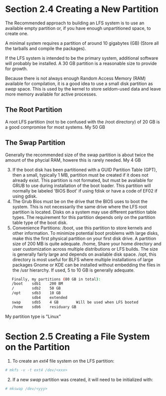 # Section 2.4 Creating a New Partition
The Recommended approach to building an LFS system is to use an available empty
partition or, if you have enough unpartitioned space, to create one.

A minimal system requires a partition of around 10 gigabytes (GB) (Store all the
tarballs and compile the packages).

If the LFS system is intended to be the primary system, additional software will
probably be installed. A 30 GB partition is a reasonable size to provide for
growth.

Because there is not always enough Random Access Memory (RAM) available for
compilation, it is a good idea to use a small disk partition as *swap* space.
This is used by the kernel to store seldom-used data and leave more memory
available for active processes.

## The Root Partition
A root LFS partition (not to be confused with the /root directory) of 20 GB is a
good compromise for most systems. My 50 GB

## The Swap Partition
Generally the recommended size of the swap partition is about twice the amount
of the phycial RAM, howere this is rarely needed. My 4 GB

3. If the boot disk has been partitioned with a GUID Partition Table (GPT),
   then a small, typically 1 MB, partition must be created if it does not
   already exist.
   This partition is not formated, but must be available for GRUB to use during
   installation of the boot loader.
   This partition will normally be labeled 'BIOS Boot' if using fdisk or have
   a code of EF02 if using gdisk.
4. The Grub Bios must be on the drive that the BIOS uses to boot the system.
   This is not necessarily the same drive where the LFS root partition is
   located. Disks on a system may use different partition table types. The
   requirement for this partition depends only on the partition table type of
   the boot disk.
5. Convenience Partitions:
   /boot, use this partition to store kernels and other information. To
   minimize potential boot problems with large disks, make this the first
   physical partition on your first disk drive. A partition size of 200 MB is
   quite adequate.
   /home, Share your home directory and user customization across multiple
   distributions or LFS builds. The size is generally fairly large and
   depends on available disk space.
   /opt, this directory is most useful for BLFS where multiple installations of
   large packages Gnome or KDE can be installed without embedding the files in
   the /usr hierarchy. If used, 5 to 10 GB is generally adequate.

```bash
   Finally, my partitions (80 GB in total):
   /boot	sdb1	200 BM
   /		sdb2	50 GB
   /opt		sdb3	10 GB
			sdb4	extended
   swap		sdb5	4 GB		Will be used when LFS booted
   /home	sdb6	residuary GB
```
My partition type is "Linux"

# Section 2.5 Creating a File System on the Partition
1. To create an *ext4* file system on the LFS partition:
```bash
# mkfs -v -t ext4 /dev/<xxx>
```
2. If a new *swap* partition was created, it will need to be initialized with:
```bash
# mkswap /dev/<yyy>
```

